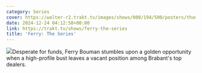 ```yaml
---
category: Series
cover: https://walter-r2.trakt.tv/images/shows/000/194/500/posters/thumb/7ca57e8716.jpg.webp
date: 2024-12-24 04:12:50+00:00
link: https://trakt.tv/shows/ferry-the-series
title: 'Ferry: The Series'
---
```


![](https://walter-r2.trakt.tv/images/shows/000/194/500/fanarts/thumb/cb9fd43b60.jpg)Desperate for funds, Ferry Bouman stumbles upon a golden opportunity when a high-profile bust leaves a vacant position among Brabant's top dealers.